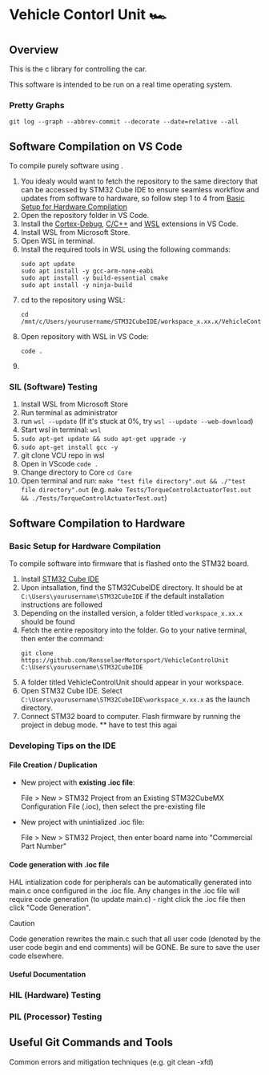 # Vehicle Contorl Unit 🏎️
## Overview
This is the c library for controlling the car.

This software is intended to be run on a real time operating system.

### Pretty Graphs
```git log --graph --abbrev-commit --decorate --date=relative --all```

## Software Compilation on VS Code

To compile purely software using .

1. You idealy would want to fetch the repository to the same directory that can be accessed by STM32 Cube IDE to ensure seamless workflow and updates from software to hardware, so follow step 1 to 4 from [Basic Setup for Hardware Compilation](#basic-setup-for-hardware-compilation)
2. Open the repository folder in VS Code. 
3. Install the [Cortex-Debug](https://marketplace.visualstudio.com/items?itemName=marus25.cortex-debug), [C/C++](https://marketplace.visualstudio.com/items?itemName=ms-vscode.cpptools) and [WSL](https://marketplace.visualstudio.com/items?itemName=ms-vscode-remote.remote-wsl) extensions in VS Code. 
4. Install WSL from Microsoft Store.
5. Open WSL in terminal.
6. Install the required tools in WSL using the following commands:
    ```
    sudo apt update
    sudo apt install -y gcc-arm-none-eabi
    sudo apt install -y build-essential cmake
    sudo apt install -y ninja-build
    ```
7. cd to the repository using WSL:
    ```
    cd /mnt/c/Users/yourusername/STM32CubeIDE/workspace_x.xx.x/VehicleControlUnit
    ```
8. Open repository with WSL in VS Code:
    ```
    code .
    ```
9. 

### SIL (Software) Testing

 1. Install WSL from Microsoft Store
 2. Run terminal as administrator
 3. run `wsl --update` (If it's stuck at 0%, try `wsl --update --web-download`)
 4. Start wsl in terminal: `wsl`
 5. `sudo apt-get update && sudo apt-get upgrade -y`
 6. `sudo apt-get install gcc -y`
 7. git clone VCU repo in wsl
 8. Open in VScode `code .`
 9. Change directory to Core `cd Core`
 10. Open terminal and run: `make "test file directory".out && ./"test file directory".out` (e.g. `make Tests/TorqueControlActuatorTest.out && ./Tests/TorqueControlActuatorTest.out`)


## Software Compilation to Hardware 

### Basic Setup for Hardware Compilation

To compile software into firmware that is flashed onto the STM32 board. 

1. Install [STM32 Cube IDE](https://www.st.com/en/development-tools/stm32cubeide.html#:~:text=Read%20more-,Get%20Software,-Part%20Number) 
2. Upon intsallation, find the STM32CubeIDE directory. It should be at `C:\Users\yourusername\STM32CubeIDE` if the default installation instructions are followed
3. Depending on the installed version, a folder titled `workspace_x.xx.x` should be found
4. Fetch the entire repository into the folder. Go to your native terminal, then enter the command:
    ```
    git clone https://github.com/RensselaerMotorsport/VehicleControlUnit C:\Users\yourusername\STM32CubeIDE
    ```
5. A folder titled VehicleControlUnit should appear in your workspace. 
6. Open STM32 Cube IDE. Select `C:\Users\yourusername\STM32CubeIDE\workspace_x.xx.x` as the launch directory.
7. Connect STM32 board to computer. Flash firmware  by running the project in debug mode. ** have to test this agai

### Developing Tips on the IDE
#### File Creation / Duplication
- New project with **existing .ioc file**:

    File > New > STM32 Project from an Existing STM32CubeMX Configuration File (.ioc), then select the pre-existing file

- New project with unintialized .ioc file: 

    File > New > STM32 Project, then enter board name into "Commercial Part Number"



#### Code generation with .ioc file 

HAL intialization code for peripherals can be automatically generated into main.c once configured in the .ioc file. Any changes in the .ioc file will require code generation (to update main.c) - right click the .ioc file then click "Code Generation". 

> [!CAUTION]
> Code generation rewrites the main.c such that all user code (denoted by the user code begin and end comments) will be GONE. Be sure to save the user code elsewhere. 

#### Useful Documentation


### HIL (Hardware) Testing

### PIL (Processor) Testing 


## Useful Git Commands and Tools

Common errors and mitigation techniques (e.g. git clean -xfd)
